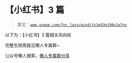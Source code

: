 # 【小红书】3 篇

> 原文：[`www.yuque.com/for_lazy/wind/ts3e53e196n1e7nv`](https://www.yuque.com/for_lazy/wind/ts3e53e196n1e7nv)

以下为：【小红书】3 篇相关风向标

完整生财周报见懒人专属群~

公众号懒人搜索，[懒人专属群分享](https://lazybook.fun/#/blog/group)